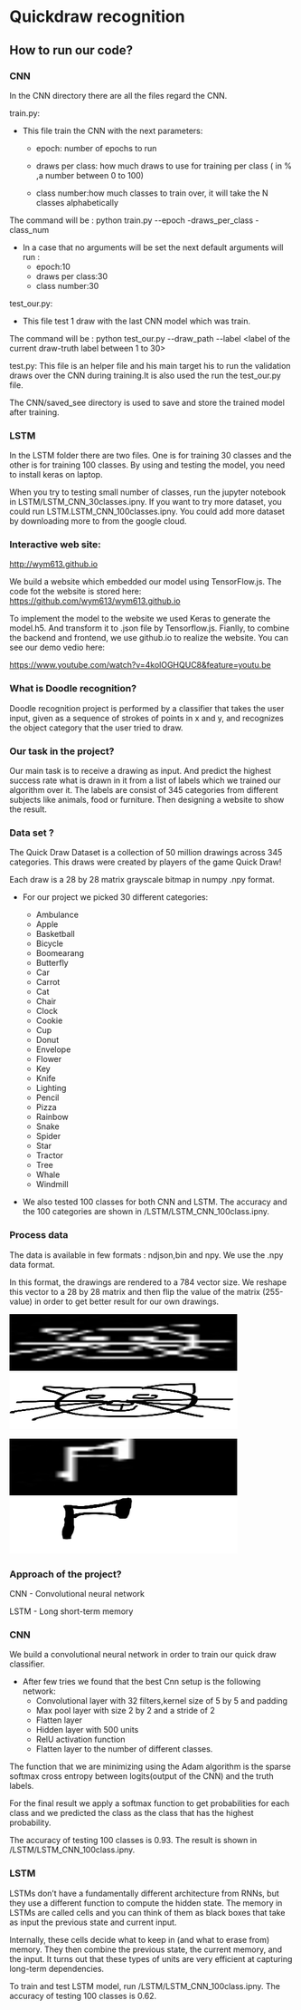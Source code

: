 # Quickdraw recognition

## How to run our code?

### CNN 
In the CNN directory there  are all the files regard the CNN.

train.py:
 
   *   This file train the CNN with the next parameters:
       - epoch: number of epochs to run
        
       - draws per class: how much draws to use for training per class ( in % ,a number between 0 to 100)
         
       - class number:how much classes to train over, it will take the N classes alphabetically 
    
The command will be :
python train.py --epoch <epoch number> -draws_per_class <percentage per class> -class_num <class number to train>
    
   *   In a case that no arguments will be set the next default arguments will run :
       - epoch:10
       - draws per class:30
       - class number:30
       
test_our.py:
       
   *   This file test 1 draw  with the last CNN  model which was train.
    
The command will be :
    python test_our.py --draw_path <draw path to identify>  --label <label of the current draw-truth label between 1 to 30>

test.py:
This file is an helper file and his main target his to run the validation draws over the CNN during training.It is also used the run the test_our.py file.

The CNN/saved_see directory is used to save and store the trained model after training.

### LSTM 

In the LSTM folder there are two files. One is for training 30 classes and the other is for training 100 classes. By using and testing the model, you need to install keras on laptop. 

When you try to testing small number of classes, run the jupyter notebook in LSTM/LSTM_CNN_30classes.ipny. If you want to try more dataset, you could run LSTM.LSTM_CNN_100classes.ipny. You could add more dataset by downloading more to from the google cloud.

### Interactive web site:

http://wym613.github.io


We build a website which embedded our model using TensorFlow.js. 
The code fot the website is stored here: https://github.com/wym613/wym613.github.io

To implement the model to the website  we used Keras to generate the model.h5. And transform it to .json file by Tensorflow.js. 
Fianlly, to combine the backend and frontend, we use github.io to realize the website. You can see our demo vedio here:

https://www.youtube.com/watch?v=4kolOGHQUC8&feature=youtu.be

### What is Doodle recognition?

Doodle recognition project is performed by a classifier that takes the user input, given as a sequence of strokes of points in x and y, and recognizes the object category that the user tried to draw. 

### Our task in the project?

Our main task is to receive a drawing as  input. And predict the highest success rate what is drawn in it from a list of labels which we trained our algorithm over it. The labels are consist of 345 categories from different subjects like animals, food or furniture. Then designing a website to show the result.

### Data set ?


The Quick Draw Dataset is a collection of 50 million drawings across 345 categories. This draws were created by players of the game Quick Draw!

Each draw is a 28 by 28  matrix grayscale bitmap in numpy .npy format.


*   For our project we picked 30 different categories:
    - Ambulance
    - Apple
    - Basketball
    - Bicycle
    - Boomearang
    - Butterfly
    - Car
    - Carrot
    - Cat
    - Chair
    - Clock
    - Cookie
    - Cup
    - Donut
    - Envelope
    - Flower
    - Key
    - Knife
    - Lighting
    - Pencil
    - Pizza
    - Rainbow
    - Snake
    - Spider
    - Star
    - Tractor
    - Tree
    - Whale
    - Windmill
    
*   We also tested 100 classes for both CNN and LSTM. The accuracy and the 100 categories are shown in /LSTM/LSTM_CNN_100class.ipny.





### Process data

The data is available in few formats : ndjson,bin and npy. We use the .npy data format.

In this format, the drawings are rendered to a 784 vector size. We reshape  this vector to a 28 by 28 matrix and then flip the value of the matrix (255-value) in order to get better result for our own drawings.


 <img src="/process_img/cat.jpg" width="100" height="100" style="width:80%">  <img src="/test_img/cat.jpg" width="100" height="100" style="width:80%">	
 
 <img src="/process_img/axe.jpg.jpg" width="100" height="100" style="width:80%"><img src="/test_img/axe.jpg" width="100" height="100" style="width:80%">



### Approach of the project?

CNN - Convolutional neural network

LSTM - Long short-term memory


### CNN
We build a convolutional neural network in order to train our quick draw classifier.

*    After few tries we found that the best Cnn setup is the following network:
     - Convolutional layer with 32 filters,kernel size of 5 by 5  and padding 
     - Max pool layer with size 2 by 2 and a stride of 2
     - Flatten layer 
     - Hidden layer with 500 units
     - RelU activation function
     - Flatten layer to the number of different classes.


The function that we are minimizing using the Adam algorithm  is the sparse softmax cross entropy between logits(output of the CNN) and the truth labels.

For the final result we apply a softmax function to get probabilities  for each class and we predicted the class as the class that has the highest probability.

The accuracy of testing 100 classes is 0.93. The result is shown in /LSTM/LSTM_CNN_100class.ipny.

### LSTM
LSTMs don’t have a fundamentally different architecture from RNNs, but they use a different function to compute the hidden state. The memory in LSTMs are called cells and you can think of them as black boxes that take as input the previous state  and current input. 

Internally, these cells decide what to keep in (and what to erase from) memory. They then combine the previous state, the current memory, and the input. It turns out that these types of units are very efficient at capturing long-term dependencies.

To train and test LSTM model, run /LSTM/LSTM_CNN_100class.ipny. The accuracy of testing 100 classes is 0.62.







